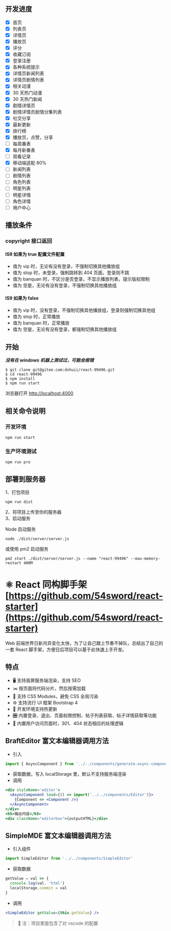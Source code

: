 ## 开发进度

- [x] 首页
- [x] 列表页
- [x] 详情页
- [x] 播放页
- [x] 评分
- [x] 收藏订阅
- [x] 登录注册
- [x] 各种系统提示
- [x] 详情页新闻列表
- [x] 详情页剧情列表
- [x] 相关动漫
- [x] 30 天热门动漫
- [x] 30 天热门新闻
- [x] 剧情详情页
- [x] 剧情详情页剧情分集列表
- [x] 社交分享
- [x] 最新更新
- [x] 排行榜
- [x] 播放页，点赞，分享
- [ ] 每周番表
- [x] 每月新番表
- [ ] 观看记录
- [x] 移动端适配 80%
- [ ] 新闻列表
- [ ] 剧情列表
- [ ] 角色列表
- [ ] 明星列表
- [ ] 明星详情
- [ ] 角色详情
- [ ] 用户中心

## 播放条件

### copyright 接口返回

#### IS9 如果为 true 配置文件配置

- 值为 vip 时，无论有没有登录，不强制切换其他播放组
- 值为 stop 时，未登录，强制跳转到 404 页面，登录则不跳
- 值为 banquan 时，不区分是否登录，不显示播放列表，提示版权限制
- 值为 空是，无论有没有登录，不强制切换其他播放组

#### IS9 如果为 false

- 值为 vip 时，没有登录，不强制切换其他播放组，登录则强制切换其他组
- 值为 stop 时，正常播放
- 值为 banquan 时，正常播放
- 值为 空是，无论有没有登录，都强制切换其他播放组

## 开始

**_没有在 windows 机器上测试过，可能会报错_**

```
$ git clone git@gitee.com:dxhuii/react-99496.git
$ cd react-99496
$ npm install
$ npm run start
```

浏览器打开 [http://localhost:4000](http://localhost:4000)

## 相关命令说明

### 开发环境

```
npm run start
```

### 生产环境测试

```
npm run pro
```

## 部署到服务器

1、打包项目

```
npm run dist
```

2、将项目上传至你的服务器  
3、启动服务

Node 启动服务

```
node ./dist/server/server.js
```

或使用 pm2 启动服务

```
pm2 start ./dist/server/server.js --name "react-99496" --max-memory-restart 400M
```

# ⚛️ React 同构脚手架 [https://github.com/54sword/react-starter](https://github.com/54sword/react-starter)

Web 前端世界日新月异变化太快，为了让自己跟上节奏不掉队，总结出了自己的一套 React 脚手架，方便日后项目可以基于此快速上手开发。

## 特点

- 🖥 支持首屏服务端渲染，支持 SEO
- ✂️ 按页面将代码分片，然后按需加载
- 🌈 支持 CSS Modules，避免 CSS 全局污染
- ⚙️ 支持流行 UI 框架 Bootstrap 4
- 🔄 开发环境支持热更新
- 🎛 内置登录、退出、页面权限控制、帖子列表获取、帖子详情获取等功能
- 🚧 内置用户访问页面时，301、404 状态相应的处理逻辑

## BraftEditor 富文本编辑器调用方法

- 引入

```javascript
import { AsyncComponent } from '../../components/generate-async-component' // 生成异步加载组件
```

- 获取数据，写入 localStorage 里，默认不支持服务端渲染
- 调用

```jsx
<div styleName='editor'>
  <AsyncComponent load={() => import('../../components/Editor')}>
    {Component => <Component />}
  </AsyncComponent>
</div>
<h5>输出内容</h5>
<div className="editorbox">{outputHTML}</div>
```

## SimpleMDE 富文本编辑器调用方法

- 引入组件

```javascript
import SimpleEditor from '../../components/SimpleEditor'
```

- 获取数据

```javascript
getValue = val => {
  console.log(val, 'html')
  localStorage.commit = val
}
```

- 调用

```jsx
<SimpleEditor getValue={this.getValue} />
```

>  注：项目里面包含了对 vscode 的配置
